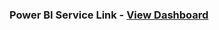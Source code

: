 ### Power BI Service Link - [View Dashboard](https://app.powerbi.com/view?r=eyJrIjoiNTBiNzVjNmMtYzY2YS00MzQxLWEyODMtYzI5ZmFlNTA2YzIyIiwidCI6ImU4ZTBjZWEwLWY3MzEtNGY2My05YWViLWE3YjYzZDBmMjZkOSJ9)
